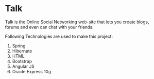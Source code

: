 # Talk



Talk is the Online Social Networking web-site that lets you create blogs, forums and even can chat with your friends.

Following Technologies are used to make this project:

1. Spring
2. Hibernate
3. HTML
4. Bootstrap
5. Angular JS
6. Oracle Express 10g

